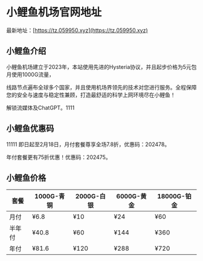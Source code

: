 # 小鲤鱼机场官网地址

最新地址：[https://tz.059950.xyz](https://tz.059950.xyz)

## 小鲤鱼介绍

小鲤鱼机场建立于2023年，本站使用先进的Hysteria协议，并且起步价格为5元包月使用1000G流量，

线路节点遍布全球多个国家，并且使用机场界领先的技术对您进行服务。全程保障您的安全与速度与稳定性兼顾，打造最舒适的科学上网环境尽在小鲤鱼！

解锁流媒体及ChatGPT。1111

## 小鲤鱼优惠码
11111
即日起至2月18日，月付套餐尊享全场7.8折，优惠码：202478。

年付套餐更有75折优惠！优惠码：202475。

## 小鲤鱼价格

|套餐|1000G-青铜|2000G-白银|6000G-黄金|18000G-铂金|
|----|----|----|----|----|
|月付|¥6.8|¥10|¥24|¥60|
|半年付|¥40.8|¥60|¥144|¥360|
|年付|¥81.6|¥120|¥288|¥720|


